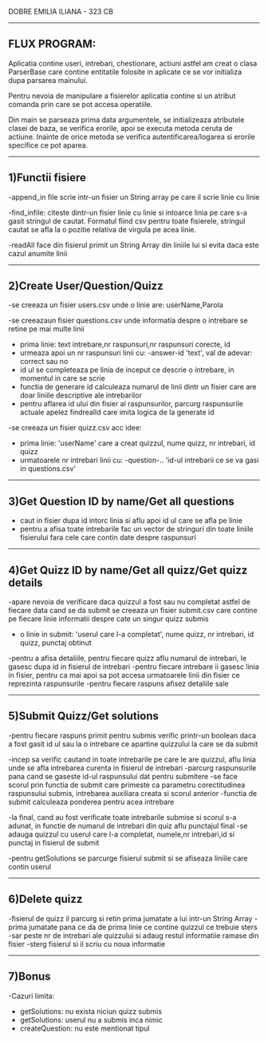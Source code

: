 DOBRE EMILIA ILIANA - 323 CB 


---
FLUX PROGRAM:
- 
Aplicatia contine useri, intrebari, chestionare, actiuni astfel am creat o clasa ParserBase care contine entitatile folosite in aplicate ce se vor initializa dupa parsarea mainului.

Pentru nevoia de manipulare a fisierelor aplicatia contine si un atribut comanda prin care se pot accesa
operatiile.

Din main se parseaza prima data argumentele, se initializeaza atributele clasei de baza, se verifica erorile,
apoi se executa metoda ceruta de actiune.
Inainte de orice metoda se verifica autentificarea/logarea si erorile specifice ce pot aparea.

---
1)Functii fisiere
-

-append_in file scrie intr-un fisier un String array pe care il scrie linie cu linie 

-find_infile: citeste dintr-un fisier linie cu linie si intoarce linia pe care s-a gasit stringul de cautat.
Formatul fiind csv pentru toate fisierele, stringul cautat se afla la o pozitie relativa de virgula pe acea linie.

-readAll face din fisierul primit un String Array din liniile lui si evita daca este cazul anumite linii



---
2)Create User/Question/Quizz  
-
-se creeaza un fisier users.csv unde o linie are: userName,Parola 

-se creeazaun fisier questions.csv unde informatia despre o intrebare se retine pe mai multe linii

- prima linie: text intrebare,nr raspunsuri,nr raspunsuri corecte, id
- urmeaza apoi un nr raspunsuri linii cu: -answer-id 'text', val de adevar: correct sau no
- id ul se completeaza pe linia de inceput ce descrie o intrebare, in momentul in care se scrie
- functia de generare id calculeaza numarul de linii dintr un fisier care are doar liniile descriptive ale intrebarilor 
- pentru aflarea id ului din fisier al raspunsurilor, parcurg raspunsurile actuale apelez findrealId care imita logica de la generate id


-se creeaza un fisier quizz.csv acc idee: 

- prima linie: 'userName' care a creat quizzul, nume quizz, nr intrebari, id quizz
- urmatoarele nr intrebari linii cu: -question-.. 'id-ul intrebarii ce se va gasi in questions.csv'


---
3)Get Question ID by name/Get all questions
-
- caut in fisier dupa id intorc linia si aflu apoi id ul care se afla pe linie
- pentru a afisa toate intrebarile fac un vector de stringuri din toate liniile fisierului fara cele care contin date despre raspunsuri

---
4)Get Quizz ID by name/Get all quizz/Get quizz details
-

-apare nevoia de verificare daca quizzul a fost sau nu completat astfel de fiecare data cand se da submit se creeaza
un fisier submit.csv care contine pe fiecare linie informatii despre cate un singur quizz submis

- o linie in submit: 'userul care l-a completat', nume quizz, nr intrebari, id quizz, punctaj obtinut

-pentru a afisa detaliile, pentru fiecare quizz aflu numarul de intrebari, le gasesc dupa id in fisierul de intrebari
-pentru fiecare intrebare ii gasesc linia in fisier, pentru ca mai apoi sa pot accesa urmatoarele linii din fisier ce reprezinta raspunsurile
-pentru fiecare raspuns afisez detaliile sale 


---
5)Submit Quizz/Get solutions
-

-pentru fiecare raspuns primit pentru submis verific printr-un boolean daca a fost gasit id ul
sau la o intrebare ce apartine quizzului la care se da submit

-incep sa verific cautand in toate intrebarile pe care le are quizzul, aflu linia unde se afla intrebarea curenta
in fisierul de intrebari 
-parcurg raspunsurile pana cand se gaseste id-ul raspunsului dat pentru submitere
-se face scorul prin functia de submit care primeste ca parametru corectitudinea raspunsului submis, intrebarea auxiliara
creata si scorul anterior
-functia de submit calculeaza ponderea pentru acea intrebare

-la final, cand au fost verificate toate intrebarile submise si scorul s-a adunat, in functie de numarul de intrebari din
quiz aflu punctajul final
-se adauga quizzul cu userul care l-a completat, numele,nr intrebari,id si punctaj in fisierul de submit

-pentru getSolutions se parcurge fisierul submit si se afiseaza liniile care contin userul

---
6)Delete quizz
-

-fisierul de quizz il parcurg si retin prima jumatate a lui intr-un String Array
-prima jumatate pana ce da de prima linie ce contine quizzul ce trebuie sters
-sar peste nr de intrebari ale quizzului si adaug restul informatiie ramase din fisier
-sterg fisierul si il scriu cu noua informatie


---
7)Bonus
-
-Cazuri limita:

- getSolutions: nu exista niciun quizz submis
- getSolutions: userul nu a submis inca nimic
- createQuestion: nu este mentionat tipul 

